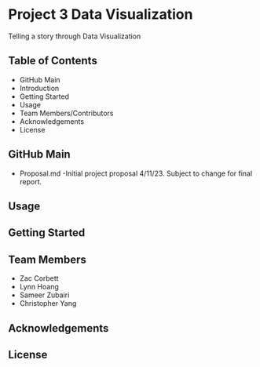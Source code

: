 # Project 3 Data Visualization 
Telling a story through Data Visualization

## Table of Contents
- GitHub Main
- Introduction
- Getting Started
- Usage
- Team Members/Contributors
- Acknowledgements
- License

## GitHub Main 
- Proposal.md
    -Initial project proposal 4/11/23. Subject to change for final report.

## Usage

## Getting Started

## Team Members
- Zac Corbett
- Lynn Hoang
- Sameer Zubairi
- Christopher Yang 

## Acknowledgements

## License